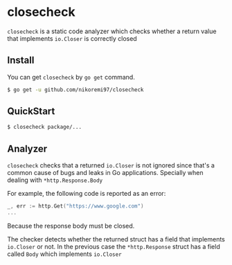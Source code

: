 # closecheck

`closecheck` is a static code analyzer which checks whether a return value that implements `io.Closer` is correctly closed

## Install

You can get `closecheck` by `go get` command.

```bash
$ go get -u github.com/nikoremi97/closecheck
```

## QuickStart

```bash
$ closecheck package/...
```

## Analyzer

`closecheck` checks that a returned `io.Closer` is not ignored since that's a common cause of bugs and leaks in Go applications. Specially when dealing with `*http.Response.Body`

For example, the following code is reported as an error:

```go
_, err := http.Get("https://www.google.com")
...
```
Because the response body must be closed.

The checker detects whether the returned struct has a field that implements `io.Closer` or not. In the previous case the `*http.Response` struct has a field called `Body` which implements `io.Closer`
